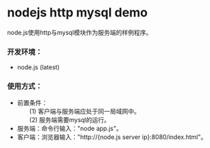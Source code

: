 # nodejs http mysql demo
node.js使用http与mysql模块作为服务端的样例程序。

### 开发环境：
+ node.js (latest)

### 使用方式：
+ 前置条件：<br/>
    &emsp;&emsp;(1) 客户端与服务端应处于同一局域网中。<br/>
    &emsp;&emsp;(2) 服务端需要mysql的运行。
+ 服务端：命令行输入："node app.js"。
+ 客户端：浏览器输入："http://{node.js server ip}:8080/index.html"。
